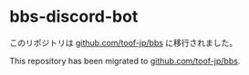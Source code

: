 # bbs-discord-bot

このリポジトリは [github.com/toof-jp/bbs](https://github.com/toof-jp/bbs) に移行されました。

This repository has been migrated to [github.com/toof-jp/bbs](https://github.com/toof-jp/bbs).
